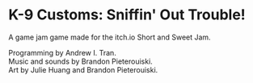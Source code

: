 # K-9 Customs: Sniffin' Out Trouble!
A game jam game made for the itch.io Short and Sweet Jam.

Programming by Andrew I. Tran. <br />
Music and sounds by Brandon Pieterouiski. <br />
Art by Julie Huang and Brandon Pieterouiski. <br />
